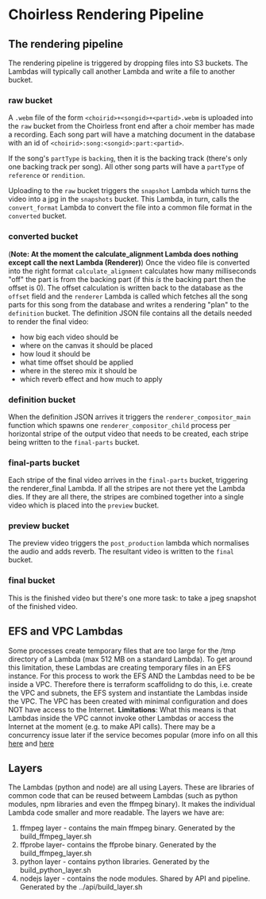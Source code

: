 # Choirless Rendering Pipeline

## The rendering pipeline

The rendering pipeline is triggered by dropping files into S3 buckets. The Lambdas will typically call another Lambda and write a file to another bucket.

### raw bucket

A `.webm` file of the form `<choirid>+<songid>+<partid>.webm` is uploaded into the `raw` bucket from the Choirless front end after a choir member has made a recording. Each song part will have a matching document in the database with an id of `<choirid>:song:<songid>:part:<partid>`.

If the song's `partType` is `backing`, then it is the backing track (there's only one backing track per song). All other song parts will have a `partType` of `reference` or `rendition`.

Uploading to the `raw` bucket triggers the `snapshot` Lambda which turns the video into a jpg in the `snapshots` bucket. This Lambda, in turn, calls the 
`convert_format` Lambda to convert the file into a common file format in the `converted` bucket.

### converted bucket

(**Note: At the moment the calculate_alignment Lambda does nothing except call the next Lambda (Renderer)**)
Once the video file is converted into the right format `calculate_alignment` calculates how many milliseconds "off" the part is from the backing part (if this _is_ the backing part then the offset is 0). The offset calculation is written back to the database as the `offset` field and the `renderer` Lambda is called which fetches all the song parts for this song from the database and writes a rendering "plan" to the `definition` bucket. The definition JSON file contains all the details needed to render the final video:

- how big each video should be
- where on the canvas it should be placed
- how loud it should be
- what time offset should be applied
- where in the stereo mix it should be
- which reverb effect and how much to apply

### definition bucket

When the definition JSON arrives it triggers the `renderer_compositor_main` function which spawns one `renderer_compositor_child` process per horizontal stripe 
of the output video that needs to be created, each stripe being written to the `final-parts` bucket. 

### final-parts bucket

Each stripe of the final video arrives in the `final-parts` bucket, triggering the renderer_final Lambda. If all the stripes are not there yet the 
Lambda dies. If they are all there, the stripes are combined together into a single video which is placed into the `preview` bucket.

### preview bucket

The preview video triggers the `post_production` lambda which normalises the audio and adds reverb. The resultant video is written to the `final` bucket.

###  final bucket

This is the finished video but there's one more task: to take a jpeg snapshot of the finished video.

## EFS and VPC Lambdas

Some processes create temporary files that are too large for the /tmp directory of a Lambda (max 512 MB on a standard Lambda). To get around this limitation, these Lambdas are creating temporary files in an EFS instance. For this process to work the EFS AND the Lambdas need to be be inside a VPC. Therefore there is terraform scaffolidng to do this, i.e. create the VPC and subnets, the EFS system and instantiate the Lambdas inside the VPC. The VPC has been created with minimal configuration and does NOT have access to the Internet.
**Limitations**: What this means is that Lambdas inside the VPC cannot invoke other Lambdas or access the Internet at the moment (e.g. to make API calls). There may be a concurrency issue later if the service becomes popular (more info on all this [here](https://aws.amazon.com/blogs/aws/new-a-shared-file-system-for-your-lambda-functions/) and [here](https://www.jeremydaly.com/mixing-vpc-and-non-vpc-lambda-functions-for-higher-performing-microservices/)

## Layers
The Lambdas (python and node) are all using Layers. These are libraries of common code that can be reused betweem Lambdas (such as python modules, npm libraries and even the ffmpeg binary). It makes the individual Lambda code smaller and more readable.
The layers we have are:
1. ffmpeg layer - contains the main ffmpeg binary. Generated by the build_ffmpeg_layer.sh
2. ffprobe layer- contains the ffprobe binary. Generated by the build_ffmpeg_layer.sh
3. python layer - contains python libraries. Generated by the build_python_layer.sh 
4. nodejs layer - contains the node modules. Shared by API and pipeline. Generated by the ../api/build_layer.sh
